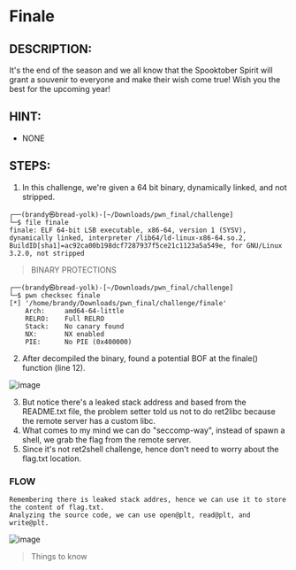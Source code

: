 # Finale
## DESCRIPTION:
It's the end of the season and we all know that the Spooktober Spirit will grant a souvenir to everyone and make their wish come true! Wish you the best for the upcoming year!
## HINT:
- NONE
## STEPS:
1. In this challenge, we're given a 64 bit binary, dynamically linked, and not stripped.

```console
┌──(brandy㉿bread-yolk)-[~/Downloads/pwn_final/challenge]
└─$ file finale 
finale: ELF 64-bit LSB executable, x86-64, version 1 (SYSV), dynamically linked, interpreter /lib64/ld-linux-x86-64.so.2, BuildID[sha1]=ac92ca00b198dcf7287937f5ce21c1123a5a549e, for GNU/Linux 3.2.0, not stripped
```

> BINARY PROTECTIONS

```console
┌──(brandy㉿bread-yolk)-[~/Downloads/pwn_final/challenge]
└─$ pwn checksec finale                         
[*] '/home/brandy/Downloads/pwn_final/challenge/finale'
    Arch:     amd64-64-little
    RELRO:    Full RELRO
    Stack:    No canary found
    NX:       NX enabled
    PIE:      No PIE (0x400000)
```

2. After decompiled the binary, found a potential BOF at the finale() function (line 12).

![image](https://github.com/jon-brandy/hackthebox/assets/70703371/bc62844b-6743-4fad-a980-e7f31e7c2e28)


3. But notice there's a leaked stack address and based from the README.txt file, the problem setter told us not to do ret2libc because the remote server has a custom libc.
4. What comes to my mind we can do "seccomp-way", instead of spawn a shell, we grab the flag from the remote server.
5. Since it's not ret2shell challenge, hence don't need to worry about the flag.txt location.

### FLOW

```
Remembering there is leaked stack addres, hence we can use it to store the content of flag.txt.
Analyzing the source code, we can use open@plt, read@plt, and write@plt.
```

![image](https://github.com/jon-brandy/hackthebox/assets/70703371/e7e9bc7c-0cd1-462a-bbbf-fa969c2acc1c)


> Things to know

```

```
